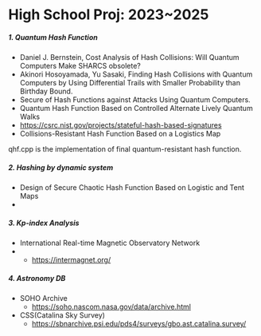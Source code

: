 # High School Proj: 2023~2025
##### 1. Quantum Hash Function
- Daniel J. Bernstein, Cost Analysis of Hash Collisions: Will Quantum Computers Make SHARCS obsolete?
- Akinori Hosoyamada, Yu Sasaki, Finding Hash Collisions with Quantum Computers by Using Differential Trails with Smaller Probability than Birthday Bound.
- Secure of Hash Functions against Attacks Using Quantum Computers.
- Quantum Hash Function Based on Controlled Alternate Lively Quantum Walks
- https://csrc.nist.gov/projects/stateful-hash-based-signatures
- Collisions-Resistant Hash Function Based on a Logistics Map

qhf.cpp is the implementation of final quantum-resistant hash function.

##### 2. Hashing by dynamic system
- Design of Secure Chaotic Hash Function Based on Logistic and Tent Maps
- 
##### 3. Kp-index Analysis
- International Real-time Magnetic Observatory Network
-   - https://intermagnet.org/

##### 4. Astronomy DB
- SOHO Archive
    - https://soho.nascom.nasa.gov/data/archive.html
- CSS(Catalina Sky Survey)
    - https://sbnarchive.psi.edu/pds4/surveys/gbo.ast.catalina.survey/
  
